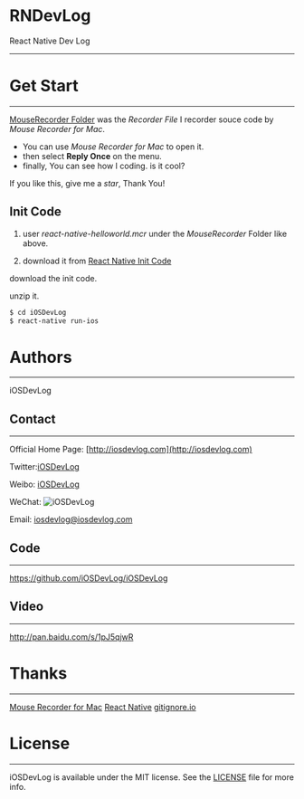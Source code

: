 # RNDevLog
React Native Dev Log

---

# Get Start
---

[MouseRecorder Folder](https://github.com/iOSDevLog/RNDevLog/blob/master/MouseRecorder) was the *Recorder File* I recorder souce code by *Mouse Recorder for Mac*.

* You can use *Mouse Recorder for Mac* to open it. 
* then select **Reply Once** on the menu. 
* finally, You can see how I coding. is it cool?

If you like this, give me a *star*, Thank You!

## Init Code

1. user *react-native-helloworld.mcr* under the *MouseRecorder* Folder like above.

2. download it from [React Native Init Code](https://pan.baidu.com/s/1pJ5qjwR#list/path=%2FiOSDevLog%2FCode%2FReactNative)

download the init code.

unzip it.

```bash
$ cd iOSDevLog
$ react-native run-ios
```

# Authors
---

iOSDevLog


## Contact
---

Official Home Page: [http://iosdevlog.com](http://iosdevlog.com)

Twitter:[iOSDevLog](https://twitter.com/iOSDevLog)

Weibo:  [iOSDevLog](http://weibo.com/iOSDevLog)

WeChat: ![iOSDevLog](https://github.com/iOSDevLog/iOSDevLog.github.io/raw/master/assets/images/wechat/WeChatIOSDevLog.png)

Email:  <iosdevlog@iosdevlog.com>

## Code
---

<https://github.com/iOSDevLog/iOSDevLog>

## Video
---

<http://pan.baidu.com/s/1pJ5qjwR>

# Thanks
---

[Mouse Recorder for Mac](https://www.jitbit.com/mac-mouse-recorder/)
[React Native](https://github.com/facebook/react-native)
[gitignore.io](https://www.gitignore.io)

# License
---

iOSDevLog is available under the MIT license. See the [LICENSE](LICENSE) file for more info.
